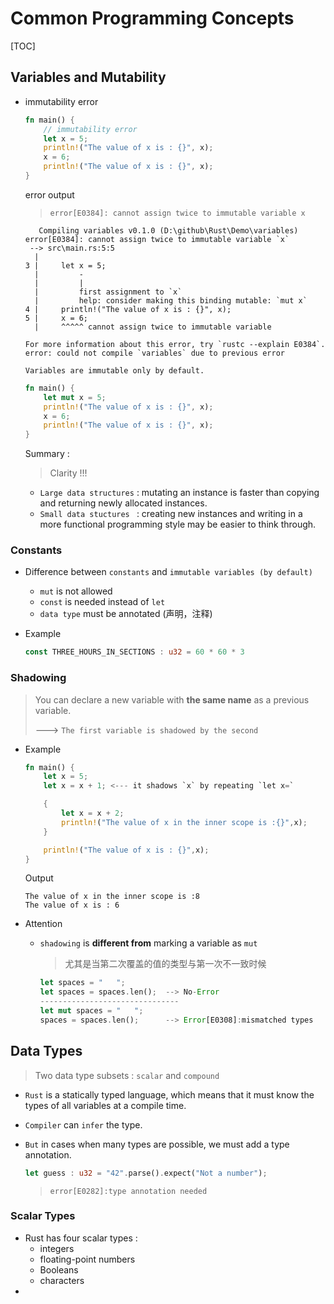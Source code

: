 # Common Programming Concepts

[TOC]



## Variables and Mutability

* immutability error

  ```rust
  fn main() {
      // immutability error
      let x = 5;
      println!("The value of x is : {}", x);
      x = 6;
      println!("The value of x is : {}", x);
  }
  ```

  error output

  > `error[E0384]: cannot assign twice to immutable variable x `

  ```
     Compiling variables v0.1.0 (D:\github\Rust\Demo\variables)
  error[E0384]: cannot assign twice to immutable variable `x`    
   --> src\main.rs:5:5
    |
  3 |     let x = 5;
    |         -
    |         |
    |         first assignment to `x`
    |         help: consider making this binding mutable: `mut x`
  4 |     println!("The value of x is : {}", x);
  5 |     x = 6;
    |     ^^^^^ cannot assign twice to immutable variable
  
  For more information about this error, try `rustc --explain E0384`.
  error: could not compile `variables` due to previous error
  ```

  `Variables are immutable only by default. `

  ```rust
  fn main() {
      let mut x = 5;
      println!("The value of x is : {}", x);
      x = 6;
      println!("The value of x is : {}", x);
  }
  ```

  Summary :

  > Clarity !!! 

  * `Large data structures` : mutating an instance is faster than copying and returning newly allocated instances.
  * `Small data stuctures ` : creating new instances and writing in a more functional programming style may be easier to think through.



### Constants

* Difference between `constants` and `immutable variables (by default) `

  * `mut` is not allowed
  * `const` is needed instead of `let`
  * `data type` must be annotated (声明，注释)

* Example

  ```rust
  const THREE_HOURS_IN_SECTIONS : u32 = 60 * 60 * 3
  ```



### Shadowing

> You can declare a new variable with **the same name** as a previous variable.
>
> ---> `The first variable is shadowed by the second`

* Example

  ```rust
  fn main() {
      let x = 5;
      let x = x + 1; <--- it shadows `x` by repeating `let x=`
  
      {
          let x = x + 2;
          println!("The value of x in the inner scope is :{}",x);
      }
  
      println!("The value of x is : {}",x);
  }
  ```

  Output

  ```
  The value of x in the inner scope is :8
  The value of x is : 6
  ```

* Attention

  * `shadowing` is **different from** marking a variable as `mut`

    > 尤其是当第二次覆盖的值的类型与第一次不一致时候

    ```rust
    let spaces = "   ";
    let spaces = spaces.len();  --> No-Error
    -------------------------------
    let mut spaces = "   ";
    spaces = spaces.len();      --> Error[E0308]:mismatched types
    ```





## Data Types

> Two data type subsets : `scalar` and `compound`

* `Rust` is a statically typed language, which means that it must know the types of all variables at a compile time.

* `Compiler` can `infer` the type.

* `But` in cases when many types are possible, we must add a type annotation.

  ```rust
  let guess : u32 = "42".parse().expect("Not a number");
  ```

  > `error[E0282]:type annotation needed` 



### Scalar Types

* Rust has four scalar types : 
  * integers
  * floating-point numbers
  * Booleans
  * characters
* 













